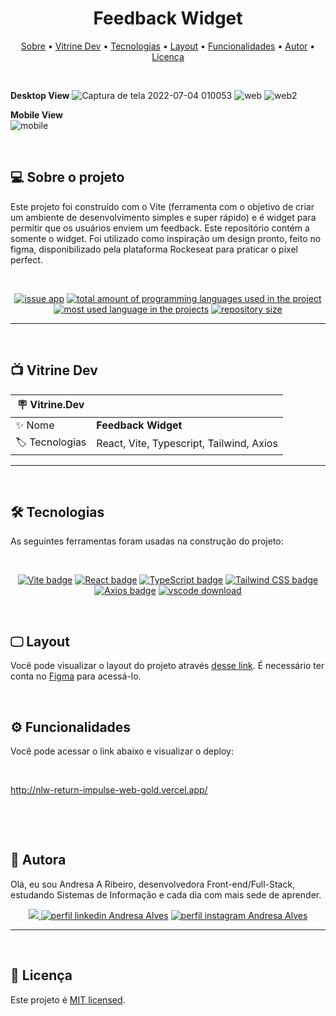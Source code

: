 <h1 align="center"> 
	 Feedback Widget
</h1>

<p align="center">
 <a href="#-sobre-o-projeto">Sobre</a> •
 <a href="#-vitrine-dev">Vitrine Dev</a> •
 <a href="#-tecnologias">Tecnologias</a> •
 <a href="#-layout">Layout</a> •
 <a href="#-funcionalidades">Funcionalidades</a> •
 <a href="#-autor">Autor</a> • 
 <a href="#-licença">Licença</a>
</p>

&nbsp;

**Desktop View**
![Captura de tela 2022-07-04 010053](https://user-images.githubusercontent.com/94997593/177079336-be766c5c-150b-4c55-8147-eb002230b89c.gif)
![web](https://user-images.githubusercontent.com/94997593/236944681-f0437a51-20c7-495d-91b0-afdc1c5cd878.png)
![web2](https://user-images.githubusercontent.com/94997593/236944710-7097f2f0-ef0d-488a-889c-44c5334b3aed.png)



**Mobile View** <br/>
![mobile](https://user-images.githubusercontent.com/94997593/236944770-1391da0d-a95e-4567-90b9-218c6a5068c7.png)


&nbsp;
<a id="-sobre-o-projeto"></a>

## 💻 Sobre o projeto

Este projeto foi construído com o Vite (ferramenta com o objetivo de criar um ambiente de desenvolvimento simples e super rápido) e é widget para permitir que os usuários enviem um feedback. Este repositório contém a somente o widget. Foi utilizado como inspiração um design pronto, feito no figma, disponibilizado pela plataforma Rockeseat para praticar o pixel perfect.

&nbsp;

<p align="center">
  <a href="https://github.com/Andresa-Alves-Ribeiro/Feedback-widget/issues"><img src="https://img.shields.io/github/issues/Andresa-Alves-Ribeiro/Feedback-widget" alt="issue app" /></a>
  <a href="https://github.com/Andresa-Alves-Ribeiro/Feedback-widget"><img src="https://img.shields.io/github/languages/count/Andresa-Alves-Ribeiro/Feedback-widget" alt="total amount of programming languages used in the project" /></a>
  <a href="https://github.com/Andresa-Alves-Ribeiro/Feedback-widget"><img src="https://img.shields.io/github/languages/top/Andresa-Alves-Ribeiro/Feedback-widget" alt="most used language in the projects" /></a>
  <a href="https://github.com/Andresa-Alves-Ribeiro/Feedback-widget"><img src="https://img.shields.io/github/repo-size/Andresa-Alves-Ribeiro/Feedback-widget" alt="repository size" /></a>
<p>

---

&nbsp;
<a id="-vitrine-dev"></a>

## 📺 Vitrine Dev

| :placard: Vitrine.Dev |                                        |
| --------------------- | -------------------------------------- |
| :sparkles: Nome       | **Feedback Widget**                        |
| :label: Tecnologias   | React, Vite, Typescript, Tailwind, Axios |

---

&nbsp;
<a id="-tecnologias"></a>

## 🛠 Tecnologias

As seguintes ferramentas foram usadas na construção do projeto:

&nbsp;

<p align="center">
  <a href= "lhttps://vitejs.dev"><img alt="Vite badge" src="https://img.shields.io/static/v1?logoWidth=15&logoColor=3178c6&logo=vite&label=Language&message=Vite&color=3178c6"></a>
  <a href= "https://reactjs.org/"><img alt="React badge" src="https://img.shields.io/static/v1?logoWidth=15&logoColor=61dafb&logo=react&label=Framework&message=ReactJs&color=61dafb"></a>
  <a href= "https://www.typescriptlang.org/"><img alt="TypeScript badge" src="https://img.shields.io/static/v1?logoWidth=15&logoColor=3178c6&logo=TypeScript&label=Language&message=TypeScript&color=3178c6"></a>
  <a href= "https://tailwindcss.com/"><img alt="Tailwind CSS badge" src="https://img.shields.io/static/v1?logoWidth=15&logoColor=06b6d4&logo=Tailwind CSS&label=Style&message=Tailwind CSS&color=06b6d4"></a>
  <a href= "https://axios-http.com/"><img alt="Axios badge" src="https://img.shields.io/static/v1?logoWidth=15&logoColor=5a29e4&logo=Axios&label=HTTP Client&message=Axios&color=5a29e4"></a>
  <a href= "https://code.visualstudio.com/download"><img alt="vscode download" src="https://img.shields.io/static/v1?logoWidth=15&logoColor=007ACC&logo=Visual Studio Code&label=IDE&message=Visual Studio Code&color=007ACC"></a>
</p>

&nbsp;
<a id="-layout"></a>

## 🖵 Layout

Você pode visualizar o layout do projeto através [desse link](https://www.figma.com/community/file/1102912516166573468). É necessário ter conta no [Figma](https://figma.com) para acessá-lo.

&nbsp;
<a id="-funcionalidades"></a>

## ⚙️ Funcionalidades

Você pode acessar o link abaixo e visualizar o deploy:

&nbsp;

http://nlw-return-impulse-web-gold.vercel.app/

&nbsp;

&nbsp;
<a id="-autor"></a>

## 👩 Autora

Olá, eu sou Andresa A Ribeiro, desenvolvedora Front-end/Full-Stack, estudando Sistemas de Informação e cada dia com mais sede de aprender.

<p align="center">
  <a href="mailto:andresa_15ga@hotmail.com"><img src="https://img.shields.io/static/v1?logoWidth=15&logoColor=ff69b4&logo=gmail&label=Outlook&message=andresa_15ga@hotmail.com&color=ff69b4" target="_blank">
  <a href= "https://www.linkedin.com/in/andresa-alves-ribeiro/"><img alt="perfil linkedin Andresa Alves" src="https://img.shields.io/static/v1?logoWidth=15&logoColor=0A66C2&logo=LinkedIn&label=LinkedIn&message=andresa-alves-ribeiro&color=0A66C2"></a>
  <a href= "https://www.instagram.com/dresa.alves/"><img alt="perfil instagram Andresa Alves" src="https://img.shields.io/static/v1?logoWidth=15&logoColor=E4405F&logo=Instagram&label=Instagram&message=@dresa.alves&color=E4405F"></a>
</p>

---

&nbsp;
<a id="-licença"></a>

## 📝 Licença

Este projeto é [MIT licensed](./LICENSE).
